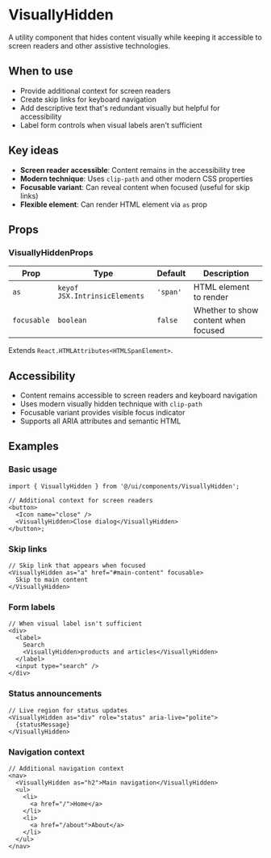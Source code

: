 # VisuallyHidden

A utility component that hides content visually while keeping it accessible to screen readers and other assistive technologies.

## When to use

- Provide additional context for screen readers
- Create skip links for keyboard navigation
- Add descriptive text that's redundant visually but helpful for accessibility
- Label form controls when visual labels aren't sufficient

## Key ideas

- **Screen reader accessible**: Content remains in the accessibility tree
- **Modern technique**: Uses `clip-path` and other modern CSS properties
- **Focusable variant**: Can reveal content when focused (useful for skip links)
- **Flexible element**: Can render  HTML element via `as` prop

## Props

### VisuallyHiddenProps

| Prop        | Type                          | Default  | Description                          |
| ----------- | ----------------------------- | -------- | ------------------------------------ |
| `as`        | `keyof JSX.IntrinsicElements` | `'span'` | HTML element to render               |
| `focusable` | `boolean`                     | `false`  | Whether to show content when focused |

Extends `React.HTMLAttributes<HTMLSpanElement>`.

## Accessibility

- Content remains accessible to screen readers and keyboard navigation
- Uses modern visually hidden technique with `clip-path`
- Focusable variant provides visible focus indicator
- Supports all ARIA attributes and semantic HTML

## Examples

### Basic usage

```tsx
import { VisuallyHidden } from '@/ui/components/VisuallyHidden';

// Additional context for screen readers
<button>
  <Icon name="close" />
  <VisuallyHidden>Close dialog</VisuallyHidden>
</button>;
```

### Skip links

```tsx
// Skip link that appears when focused
<VisuallyHidden as="a" href="#main-content" focusable>
  Skip to main content
</VisuallyHidden>
```

### Form labels

```tsx
// When visual label isn't sufficient
<div>
  <label>
    Search
    <VisuallyHidden>products and articles</VisuallyHidden>
  </label>
  <input type="search" />
</div>
```

### Status announcements

```tsx
// Live region for status updates
<VisuallyHidden as="div" role="status" aria-live="polite">
  {statusMessage}
</VisuallyHidden>
```

### Navigation context

```tsx
// Additional navigation context
<nav>
  <VisuallyHidden as="h2">Main navigation</VisuallyHidden>
  <ul>
    <li>
      <a href="/">Home</a>
    </li>
    <li>
      <a href="/about">About</a>
    </li>
  </ul>
</nav>
```
